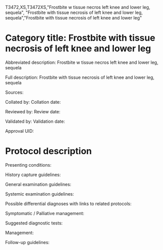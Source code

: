 T3472,XS,T3472XS,"Frostbite w tissue necros left knee and lower leg, sequela", "Frostbite with tissue necrosis of left knee and lower leg, sequela","Frostbite with tissue necrosis of left knee and lower leg"
# Category title: Frostbite with tissue necrosis of left knee and lower leg

Abbreviated description: Frostbite w tissue necros left knee and lower leg, sequela

Full description: Frostbite with tissue necrosis of left knee and lower leg, sequela

Sources:

Collated by:
Collation date:

Reviewed by:
Review date:

Validated by:
Validation date:

Approval UID:

# Protocol description

Presenting conditions:

History capture guidelines:

General examination guidelines:

Systemic examination guidelines:

Possible differential diagnoses with links to related protocols:

Symptomatic / Palliative management:

Suggested diagnostic tests:

Management:

Follow-up guidelines:
